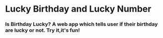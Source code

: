 # Lucky Birthday and Lucky Number
### Is Birthday Lucky? A web app which tells user if their birthday are lucky or not. Try it,it's fun!
